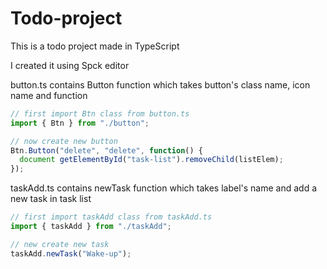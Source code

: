 # Todo-project
 This is a todo project made in TypeScript

 I created it using Spck editor 

 button.ts contains Button function which takes button's class name, icon name and function 

```typescript
// first import Btn class from button.ts
import { Btn } from "./button";

// now create new button
Btn.Button("delete", "delete", function() {
  document getElementById("task-list").removeChild(listElem);
});
```

 taskAdd.ts contains newTask function which takes label's name and add a new task in task list

```typescript
// first import taskAdd class from taskAdd.ts
import { taskAdd } from "./taskAdd";

// new create new task
taskAdd.newTask("Wake-up");
```
